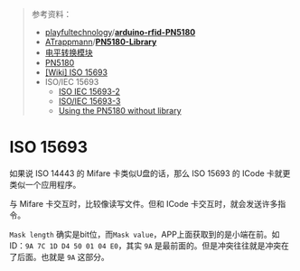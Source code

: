 > 参考资料：
>
> - [playfultechnology](https://github.com/playfultechnology)/**[arduino-rfid-PN5180](https://github.com/playfultechnology/arduino-rfid-PN5180)**
> - [ATrappmann](https://github.com/ATrappmann)/**[PN5180-Library](https://github.com/ATrappmann/PN5180-Library)**
> - [电平转换模块](https://detail.tmall.com/item.htm?spm=a230r.1.14.16.2ea0687cFFYImy&id=42538897376&ns=1&abbucket=6)
> - [PN5180](https://detail.tmall.com/item.htm?id=41286608549&spm=a1z09.2.0.0.28162e8dSQ5uGb&_u=n2d3uchq0e47&skuId=4281464454680)
> - [[Wiki] ISO 15693](https://en.wikipedia.org/wiki/ISO/IEC_15693)
> - ISO/IEC 15693
>   - [ISO IEC 15693-2](http://www.chenmingcard.com/technical%20data/RFID%20protocol/ISO%2015693/EN/ISO%20IEC%2015693-2.pdf)
>   - [ISO/IEC 15693-3](http://www.chenmingcard.com/technical%20data/RFID%20protocol/ISO%2015693/EN/ISO%20IEC%2015693-3.pdf)
>   - [Using the PN5180 without library](https://www.nxp.com.cn/docs/en/application-note/AN12650.pdf)

# ISO 15693

如果说 ISO 14443 的 Mifare 卡类似U盘的话，那么 ISO 15693 的 ICode 卡就更类似一个应用程序。

与 Mifare 卡交互时，比较像读写文件。但和 ICode 卡交互时，就会发送许多指令。



`Mask length` 确实是bit位，而`Mask value`，APP上面获取到的是小端在前。如ID：`9A 7C 1D D4 50 01 04 E0`，其实 `9A` 是最前面的。但是冲突往往就是冲突在了后面。也就是 `9A` 这部分。

